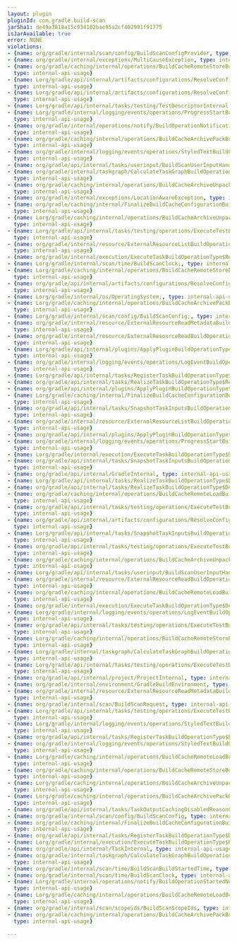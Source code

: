 ```yaml
---
layout: plugin
pluginId: com.gradle.build-scan
jarSha1: de49a3818a15c934102bae95a2cf402991f91775
isJarAvailable: true
error: NONE
violations:
- {name: org/gradle/internal/scan/config/BuildScanConfigProvider, type: internal-api-usage}
- {name: org/gradle/internal/exceptions/MultiCauseException, type: internal-api-usage}
- {name: org/gradle/caching/internal/operations/BuildCacheRemoteStoreBuildOperationType$Details,
  type: internal-api-usage}
- {name: Lorg/gradle/api/internal/artifacts/configurations/ResolveConfigurationDependenciesBuildOperationType$Result;,
  type: internal-api-usage}
- {name: Lorg/gradle/api/internal/artifacts/configurations/ResolveConfigurationDependenciesBuildOperationType$Details;,
  type: internal-api-usage}
- {name: Lorg/gradle/api/internal/tasks/testing/TestDescriptorInternal;, type: internal-api-usage}
- {name: Lorg/gradle/internal/logging/events/operations/ProgressStartBuildOperationProgressDetails;,
  type: internal-api-usage}
- {name: org/gradle/internal/operations/notify/BuildOperationNotificationListenerRegistrar,
  type: internal-api-usage}
- {name: org/gradle/caching/internal/operations/BuildCacheArchivePackBuildOperationType$Result,
  type: internal-api-usage}
- {name: org/gradle/internal/logging/events/operations/StyledTextBuildOperationProgressDetails$Span,
  type: internal-api-usage}
- {name: org/gradle/api/internal/tasks/userinput/BuildScanUserInputHandler, type: internal-api-usage}
- {name: org/gradle/internal/taskgraph/CalculateTaskGraphBuildOperationType$Result,
  type: internal-api-usage}
- {name: org/gradle/caching/internal/operations/BuildCacheArchiveUnpackBuildOperationType$Details,
  type: internal-api-usage}
- {name: org/gradle/internal/exceptions/LocationAwareException, type: internal-api-usage}
- {name: org/gradle/caching/internal/FinalizeBuildCacheConfigurationBuildOperationType$Details,
  type: internal-api-usage}
- {name: Lorg/gradle/caching/internal/operations/BuildCacheArchiveUnpackBuildOperationType$Details;,
  type: internal-api-usage}
- {name: Lorg/gradle/api/internal/tasks/testing/operations/ExecuteTestBuildOperationType$Output;,
  type: internal-api-usage}
- {name: org/gradle/internal/resource/ExternalResourceListBuildOperationType$Details,
  type: internal-api-usage}
- {name: org/gradle/internal/execution/ExecuteTaskBuildOperationType$Result, type: internal-api-usage}
- {name: Lorg/gradle/internal/scan/time/BuildScanClock;, type: internal-api-usage}
- {name: Lorg/gradle/caching/internal/operations/BuildCacheRemoteStoreBuildOperationType$Result;,
  type: internal-api-usage}
- {name: org/gradle/api/internal/artifacts/configurations/ResolveConfigurationDependenciesBuildOperationType$Result,
  type: internal-api-usage}
- {name: Lorg/gradle/internal/os/OperatingSystem;, type: internal-api-usage}
- {name: Lorg/gradle/caching/internal/operations/BuildCacheArchivePackBuildOperationType$Details;,
  type: internal-api-usage}
- {name: Lorg/gradle/internal/scan/config/BuildScanConfig;, type: internal-api-usage}
- {name: org/gradle/internal/resource/ExternalResourceReadMetadataBuildOperationType$Result,
  type: internal-api-usage}
- {name: org/gradle/internal/resource/ExternalResourceReadBuildOperationType$Details,
  type: internal-api-usage}
- {name: Lorg/gradle/api/internal/plugins/ApplyPluginBuildOperationType$Details;,
  type: internal-api-usage}
- {name: org/gradle/internal/logging/events/operations/LogEventBuildOperationProgressDetails,
  type: internal-api-usage}
- {name: Lorg/gradle/api/internal/tasks/RegisterTaskBuildOperationType$Details;, type: internal-api-usage}
- {name: org/gradle/api/internal/tasks/RealizeTaskBuildOperationType$Result, type: internal-api-usage}
- {name: org/gradle/api/internal/plugins/ApplyPluginBuildOperationType$Details, type: internal-api-usage}
- {name: Lorg/gradle/caching/internal/FinalizeBuildCacheConfigurationBuildOperationType$Result;,
  type: internal-api-usage}
- {name: org/gradle/api/internal/tasks/SnapshotTaskInputsBuildOperationType$Details,
  type: internal-api-usage}
- {name: org/gradle/internal/resource/ExternalResourceListBuildOperationType$Result,
  type: internal-api-usage}
- {name: org/gradle/api/internal/plugins/ApplyPluginBuildOperationType$Result, type: internal-api-usage}
- {name: org/gradle/internal/logging/events/operations/ProgressStartBuildOperationProgressDetails,
  type: internal-api-usage}
- {name: Lorg/gradle/internal/execution/ExecuteTaskBuildOperationType$Details;, type: internal-api-usage}
- {name: org/gradle/api/internal/tasks/SnapshotTaskInputsBuildOperationType$Result,
  type: internal-api-usage}
- {name: org/gradle/api/internal/GradleInternal, type: internal-api-usage}
- {name: Lorg/gradle/api/internal/tasks/RealizeTaskBuildOperationType$Details;, type: internal-api-usage}
- {name: org/gradle/api/internal/tasks/RealizeTaskBuildOperationType$Details, type: internal-api-usage}
- {name: org/gradle/caching/internal/operations/BuildCacheRemoteLoadBuildOperationType$Result,
  type: internal-api-usage}
- {name: org/gradle/api/internal/tasks/testing/operations/ExecuteTestBuildOperationType$Result,
  type: internal-api-usage}
- {name: org/gradle/api/internal/artifacts/configurations/ResolveConfigurationDependenciesBuildOperationType$Details,
  type: internal-api-usage}
- {name: Lorg/gradle/api/internal/tasks/SnapshotTaskInputsBuildOperationType$Result;,
  type: internal-api-usage}
- {name: org/gradle/api/internal/tasks/testing/operations/ExecuteTestBuildOperationType$Details,
  type: internal-api-usage}
- {name: org/gradle/caching/internal/operations/BuildCacheArchiveUnpackBuildOperationType$Result,
  type: internal-api-usage}
- {name: Lorg/gradle/api/internal/tasks/userinput/BuildScanUserInputHandler;, type: internal-api-usage}
- {name: org/gradle/internal/resource/ExternalResourceReadBuildOperationType$Result,
  type: internal-api-usage}
- {name: org/gradle/caching/internal/operations/BuildCacheRemoteLoadBuildOperationType$Details,
  type: internal-api-usage}
- {name: org/gradle/internal/execution/ExecuteTaskBuildOperationType$Details, type: internal-api-usage}
- {name: Lorg/gradle/internal/logging/events/operations/LogEventBuildOperationProgressDetails;,
  type: internal-api-usage}
- {name: org/gradle/api/internal/tasks/testing/operations/ExecuteTestBuildOperationType$Output,
  type: internal-api-usage}
- {name: Lorg/gradle/caching/internal/operations/BuildCacheRemoteStoreBuildOperationType$Details;,
  type: internal-api-usage}
- {name: Lorg/gradle/internal/taskgraph/CalculateTaskGraphBuildOperationType$Result;,
  type: internal-api-usage}
- {name: Lorg/gradle/api/internal/tasks/testing/operations/ExecuteTestBuildOperationType$Details;,
  type: internal-api-usage}
- {name: org/gradle/api/internal/project/ProjectInternal, type: internal-api-usage}
- {name: org/gradle/internal/environment/GradleBuildEnvironment, type: internal-api-usage}
- {name: org/gradle/internal/resource/ExternalResourceReadMetadataBuildOperationType$Details,
  type: internal-api-usage}
- {name: org/gradle/internal/scan/BuildScanRequest, type: internal-api-usage}
- {name: Lorg/gradle/api/internal/tasks/testing/operations/ExecuteTestBuildOperationType$Result;,
  type: internal-api-usage}
- {name: Lorg/gradle/internal/logging/events/operations/StyledTextBuildOperationProgressDetails;,
  type: internal-api-usage}
- {name: org/gradle/api/internal/tasks/RegisterTaskBuildOperationType$Result, type: internal-api-usage}
- {name: org/gradle/internal/logging/events/operations/StyledTextBuildOperationProgressDetails,
  type: internal-api-usage}
- {name: Lorg/gradle/caching/internal/operations/BuildCacheRemoteLoadBuildOperationType$Details;,
  type: internal-api-usage}
- {name: org/gradle/caching/internal/operations/BuildCacheRemoteStoreBuildOperationType$Result,
  type: internal-api-usage}
- {name: Lorg/gradle/caching/internal/operations/BuildCacheArchiveUnpackBuildOperationType$Result;,
  type: internal-api-usage}
- {name: Lorg/gradle/caching/internal/operations/BuildCacheArchivePackBuildOperationType$Result;,
  type: internal-api-usage}
- {name: org/gradle/api/internal/tasks/TaskOutputCachingDisabledReasonCategory, type: internal-api-usage}
- {name: org/gradle/internal/scan/config/BuildScanConfig, type: internal-api-usage}
- {name: org/gradle/caching/internal/FinalizeBuildCacheConfigurationBuildOperationType$Result,
  type: internal-api-usage}
- {name: org/gradle/api/internal/tasks/RegisterTaskBuildOperationType$Details, type: internal-api-usage}
- {name: Lorg/gradle/internal/execution/ExecuteTaskBuildOperationType$Result;, type: internal-api-usage}
- {name: org/gradle/api/internal/TaskInternal, type: internal-api-usage}
- {name: org/gradle/internal/taskgraph/CalculateTaskGraphBuildOperationType$Details,
  type: internal-api-usage}
- {name: org/gradle/internal/scan/time/BuildScanBuildStartedTime, type: internal-api-usage}
- {name: org/gradle/internal/scan/time/BuildScanClock, type: internal-api-usage}
- {name: Lorg/gradle/internal/operations/notify/BuildOperationStartedNotification;,
  type: internal-api-usage}
- {name: Lorg/gradle/caching/internal/operations/BuildCacheRemoteLoadBuildOperationType$Result;,
  type: internal-api-usage}
- {name: org/gradle/internal/scan/scopeids/BuildScanScopeIds, type: internal-api-usage}
- {name: org/gradle/caching/internal/operations/BuildCacheArchivePackBuildOperationType$Details,
  type: internal-api-usage}

---
```

